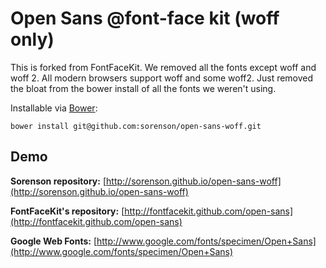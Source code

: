 # Open Sans @font-face kit (woff only)

This is forked from FontFaceKit. We removed all the fonts except woff and woff 2. All modern browsers support woff and some woff2. Just removed the bloat from the bower install of all the fonts we weren't using.

Installable via [Bower](http://twitter.github.com/bower/):

```
bower install git@github.com:sorenson/open-sans-woff.git
```

## Demo

**Sorenson repository:** [http://sorenson.github.io/open-sans-woff](http://sorenson.github.io/open-sans-woff)

**FontFaceKit's repository:** [http://fontfacekit.github.com/open-sans](http://fontfacekit.github.com/open-sans)

**Google Web Fonts:** [http://www.google.com/fonts/specimen/Open+Sans](http://www.google.com/fonts/specimen/Open+Sans)
